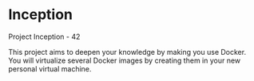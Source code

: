 # Inception
Project Inception - 42

This project aims to deepen your knowledge by making you use Docker. 
You will virtualize several Docker images by creating them in your new personal virtual machine.
